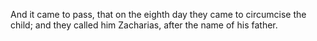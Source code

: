 And it came to pass, that on the eighth day they came to circumcise the child; and they called him Zacharias, after the name of his father.
